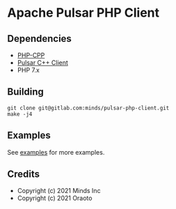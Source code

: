 # Apache Pulsar PHP Client

## Dependencies

- [PHP-CPP](https://github.com/CopernicaMarketingSoftware/PHP-CPP)
- [Pulsar C++ Client](https://github.com/apache/pulsar/tree/master/pulsar-client-cpp/)
- PHP 7.x


## Building

```
git clone git@gitlab.com:minds/pulsar-php-client.git
make -j4
```

## Examples

See [examples](./examples) for more examples.


## Credits

- Copyright (c) 2021 Minds Inc
- Copyright (c) 2021 Oraoto